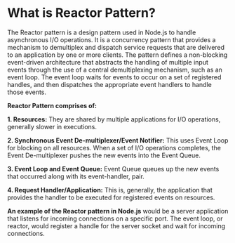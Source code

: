 # What is Reactor Pattern?

The Reactor pattern is a design pattern used in Node.js to handle asynchronous I/O operations. It is a concurrency pattern that provides a mechanism to demultiplex and dispatch service requests that are delivered to an application by one or more clients. The pattern defines a non-blocking event-driven architecture that abstracts the handling of multiple input events through the use of a central demultiplexing mechanism, such as an event loop. The event loop waits for events to occur on a set of registered handles, and then dispatches the appropriate event handlers to handle those events.

**Reactor Pattern comprises of:**

**1. Resources:** They are shared by multiple applications for I/O operations, generally slower in executions.

**2. Synchronous Event De-multiplexer/Event Notifier:** This uses Event Loop for blocking on all resources. When a set of I/O operations completes, the Event De-multiplexer pushes the new events into the Event Queue.

**3. Event Loop and Event Queue:** Event Queue queues up the new events that occurred along with its event-handler, pair.

**4. Request Handler/Application:** This is, generally, the application that provides the handler to be executed for registered events on resources.

**An example of the Reactor pattern in Node.js** would be a server application that listens for incoming connections on a specific port. The event loop, or reactor, would register a handle for the server socket and wait for incoming connections.